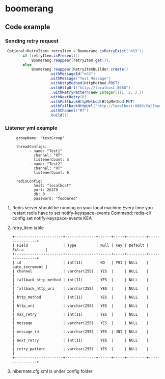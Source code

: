 # boomerang

## Code example

### Sending retry request   
   
   ```java 
    Optional<RetryItem> retryItem = Boomerang.isRetryExist("m33");
           if (retryItem.isPresent())
               Boomerang.reappear(retryItem.get());
           else
               Boomerang.reappear(RetryItemBuilder.create()
                       .withMessageId("m33")
                       .withMessage("Test Message")
                       .withHttpMethod(HttpMethod.POST)
                       .withHttpUrl("http://localhost:8080")
                       ..withRetryPattern(new Integer[]{1, 2, 3,})
                       .withNextRetry(0)
                       .withFallbackHttpMethod(HttpMethod.PUT)
                       .withFallbackHttpUrl("http://localhost:8080/fallback")
                       .withChannel("RT")
                       .build());
   ```
### Listener yml example
    
         groupName: "testGroup"
        
         threadConfigs:
               - name: "Test1"
                 channel: "RT"
                 listenerCount: 5
               - name: "Test2"
                 channel: "RT"
                 listenerCount: 6
        
         redisConfig:
                 host: "localhost"
                 port: 26379
                 db: 0
                 password: "foobared"
                            

    
1. Redis server should be running on your local machine
   Every time you restart redis have to set notify-keyspace-events
   Command: redis-cli config set notify-keyspace-events KEA
   
2. retry_item table 
   
   ```
   +----------------------+--------------+------+-----+---------+----------------+
   | Field                | Type         | Null | Key | Default | Extra          |
   +----------------------+--------------+------+-----+---------+----------------+
   | id                   | int(11)      | NO   | PRI | NULL    | auto_increment |
   | channel              | varchar(255) | YES  |     | NULL    |                |
   | fallback_http_method | int(11)      | YES  |     | NULL    |                |
   | fallback_http_uri    | varchar(255) | YES  |     | NULL    |                |
   | http_method          | int(11)      | YES  |     | NULL    |                |
   | http_uri             | varchar(255) | YES  |     | NULL    |                |
   | max_retry            | int(11)      | YES  |     | NULL    |                |
   | message              | varchar(255) | YES  |     | NULL    |                |
   | message_id           | varchar(255) | YES  | UNI | NULL    |                |
   | next_retry           | int(11)      | YES  |     | NULL    |                |
   | retry_pattern        | varchar(255) | YES  |     | NULL    |                |
   +----------------------+--------------+------+-----+---------+----------------+
   ```
   
3. hibernate.cfg.xml is under config folder
   
